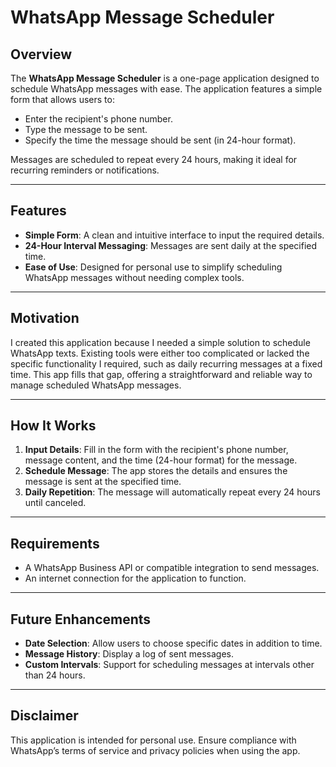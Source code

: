 # WhatsApp Message Scheduler

## Overview
The **WhatsApp Message Scheduler** is a one-page application designed to schedule WhatsApp messages with ease. The application features a simple form that allows users to:

- Enter the recipient's phone number.
- Type the message to be sent.
- Specify the time the message should be sent (in 24-hour format).

Messages are scheduled to repeat every 24 hours, making it ideal for recurring reminders or notifications.

---

## Features
- **Simple Form**: A clean and intuitive interface to input the required details.
- **24-Hour Interval Messaging**: Messages are sent daily at the specified time.
- **Ease of Use**: Designed for personal use to simplify scheduling WhatsApp messages without needing complex tools.

---

## Motivation
I created this application because I needed a simple solution to schedule WhatsApp texts. Existing tools were either too complicated or lacked the specific functionality I required, such as daily recurring messages at a fixed time. This app fills that gap, offering a straightforward and reliable way to manage scheduled WhatsApp messages.

---

## How It Works
1. **Input Details**: Fill in the form with the recipient's phone number, message content, and the time (24-hour format) for the message.
2. **Schedule Message**: The app stores the details and ensures the message is sent at the specified time.
3. **Daily Repetition**: The message will automatically repeat every 24 hours until canceled.

---

## Requirements
- A WhatsApp Business API or compatible integration to send messages.
- An internet connection for the application to function.

---

## Future Enhancements
- **Date Selection**: Allow users to choose specific dates in addition to time.
- **Message History**: Display a log of sent messages.
- **Custom Intervals**: Support for scheduling messages at intervals other than 24 hours.

---

## Disclaimer
This application is intended for personal use. Ensure compliance with WhatsApp’s terms of service and privacy policies when using the app.


